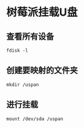 # 树莓派挂载U盘

## 查看所有设备
```
fdisk -l
```

## 创建要映射的文件夹
```
mkdir /uspan
```

## 进行挂载
```
mount /dev/sda /uspan
```
